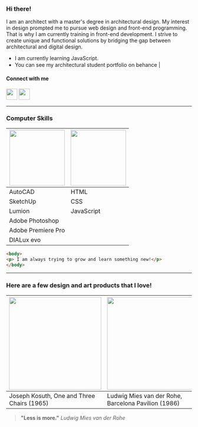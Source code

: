 ### Hi there!
I am an architect with a master's degree in architectural design. My interest in design prompted me to pursue web design and front-end programming. That is why I am currently training in front-end development. I strive to create unique and functional solutions by bridging the gap between architectural and digital design.

- I am currently learning JavaScript.
- You can see my architectural student portfolio on behance | [<img src='https://seeklogo.com/images/B/behance-logo-1373E40919-seeklogo.com.png' width=15>](https://www.behance.net/gallery/171469461/yaren-bahce-mimari-oegrenci-portfolyosu)

#### Connect with me

[<img src='https://media.tenor.com/QsaxvK8W_AoAAAAi/araslot-instagram.gif' width=30>](https://www.instagram.com/yareenbahce/)
[<img src='https://media1.tenor.com/m/2ZexrTx-QSQAAAAC/linkedin.gif' width=30>](https://www.linkedin.com/in/yarenbah%C3%A7e/)

---
### Computer Skills

|<img src='https://media1.tenor.com/m/Bl_0NV4jF8wAAAAC/thumbs-up-smile.gif' height=150 >  |<img src='https://media1.tenor.com/m/CzdMW7wnLn8AAAAC/coding.gif' height=150 >|
|------|-----  |
|AutoCAD |HTML|
|SketchUp|CSS|
|Lumion|JavaScript|
|Adobe Photoshop | |
|Adobe Premiere Pro | |
|DIALux evo| |


```html
<body>
<p> I am always trying to grow and learn something new!</p>
</body>
```
---
### Here are a few design and art products that I love!


|<img src='https://www.moma.org/media/W1siZiIsIjE3MDMzMSJdLFsicCIsImNvbnZlcnQiLCItcXVhbGl0eSA5MCAtcmVzaXplIDUxMng1MTJcdTAwM2UiXV0.jpg?sha=f94ee7c0e4dae63a' height=250> | <img src='https://miesbcn.com/wp-content/uploads/2014/07/548-6C.jpg' height=250>|
|------|--------|
|Joseph Kosuth, One and Three Chairs (1965)|Ludwig Mies van der Rohe, Barcelona Pavilion (1986)|

> **"Less is more."**  _Ludwig Mies van der Rohe_